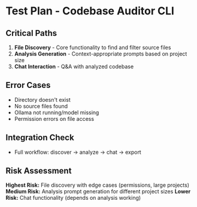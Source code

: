 # Test Plan - Codebase Auditor CLI

## Critical Paths
1. **File Discovery** - Core functionality to find and filter source files
2. **Analysis Generation** - Context-appropriate prompts based on project size 
3. **Chat Interaction** - Q&A with analyzed codebase

## Error Cases
- Directory doesn't exist
- No source files found
- Ollama not running/model missing
- Permission errors on file access

## Integration Check
- Full workflow: discover → analyze → chat → export

## Risk Assessment
**Highest Risk:** File discovery with edge cases (permissions, large projects)
**Medium Risk:** Analysis prompt generation for different project sizes
**Lower Risk:** Chat functionality (depends on analysis working)